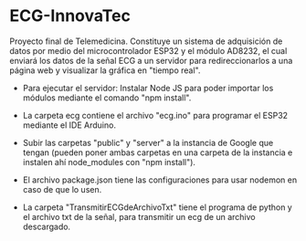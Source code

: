 # ECG-InnovaTec
Proyecto final de Telemedicina. Constituye un sistema de adquisición de datos por medio del microcontrolador ESP32 y el módulo AD8232, el cual enviará los datos de la señal ECG a un servidor para redireccionarlos a una página web y visualizar la gráfica en "tiempo real".

* Para ejecutar el servidor: Instalar Node JS para poder importar los módulos mediante el comando "npm install".
* La carpeta ecg contiene el archivo "ecg.ino" para programar el ESP32 mediante el IDE Arduino.

* Subir las carpetas "public" y "server" a la instancia de Google que tengan (pueden poner ambas carpetas en una carpeta de la instancia e instalen ahí node_modules con "npm install").
* El archivo package.json tiene las configuraciones para usar nodemon en caso de que lo usen. 
* La carpeta "TransmitirECGdeArchivoTxt" tiene el programa de python y el archivo txt de la señal, para transmitir un ecg de un archivo descargado.
